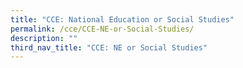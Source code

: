 ```yaml
---
title: "CCE: National Education or Social Studies"
permalink: /cce/CCE-NE-or-Social-Studies/
description: ""
third_nav_title: "CCE: NE or Social Studies"
---
```

